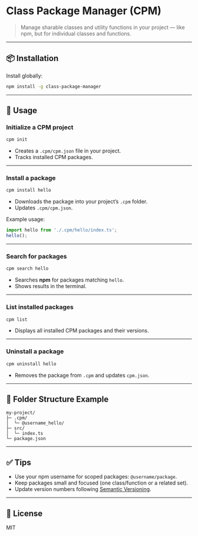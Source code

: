
# Class Package Manager (CPM)

> Manage sharable classes and utility functions in your project — like npm, but for individual classes and functions.

---

## 📦 Installation

Install globally:

```bash
npm install -g class-package-manager
````

---

## 🚀 Usage

### Initialize a CPM project

```bash
cpm init
```

* Creates a `.cpm/cpm.json` file in your project.
* Tracks installed CPM packages.

---

### Install a package

```bash
cpm install hello
```

* Downloads the package into your project’s `.cpm` folder.
* Updates `.cpm/cpm.json`.

Example usage:

```ts
import hello from './.cpm/hello/index.ts';
hello();
```

---

### Search for packages

```bash
cpm search hello
```

* Searches **npm** for packages matching `hello`.
* Shows results in the terminal.

---

### List installed packages

```bash
cpm list
```

* Displays all installed CPM packages and their versions.

---

### Uninstall a package

```bash
cpm uninstall hello
```

* Removes the package from `.cpm` and updates `cpm.json`.

---

## 📂 Folder Structure Example

```
my-project/
├─ .cpm/
│  └─ @username_hello/
├─ src/
│  └─ index.ts
└─ package.json
```

---

## ✅ Tips

* Use your npm username for scoped packages: `@username/package`.
* Keep packages small and focused (one class/function or a related set).
* Update version numbers following [Semantic Versioning](https://semver.org/).

---

## 📄 License

MIT
